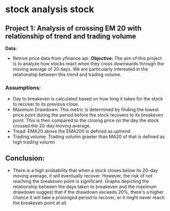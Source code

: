 # stock analysis stock

## Project 1: Analysis of crossing EM 20 with relationship of trend and trading volume

**Data:**
- Retrive price data from yfinance api.
**Objective:** 
The aim of this project is to analyze how stocks react when they cross downwards through the moving average of 20 days. We are particularly interested in the relationship between this trend and trading volume.

### Assumptions:
- Day to breakeven is calculated based on how long it takes for the stock to recover to its previous close.
- Maximum Drawdown: This metric is determined by finding the lowest price point during the period before the stock recovers to its breakeven point. This is then compared to the closing price on the day the stock crossed the 20-day moving average.
- Tread: EMA20 above the EMA200 is defined as uptrend
- Trading volume: Trading volumn graeter than MA20 of that is defined as high trading volumn

## Conclusion:
- There is a high probability that when a stock closes below its 20-day moving average, it will eventually recover. However, the risk of not reaching the breakeven point is significant. Graphs depicting the relationship between the days taken to breakeven and the maximum drawdown suggest that if the drawdown exceeds 20%, there's a higher chance it will take a prolonged period to recover, or it might never reach the breakeven point at all.

